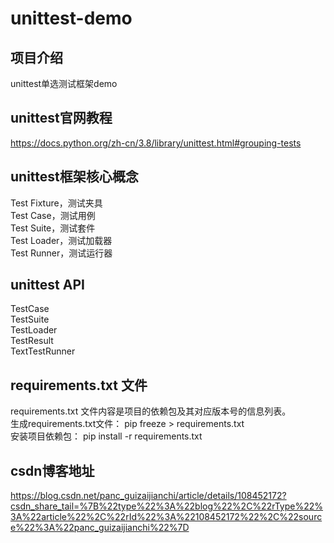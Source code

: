 # unittest-demo

## 项目介绍

unittest单选测试框架demo

## unittest官网教程

https://docs.python.org/zh-cn/3.8/library/unittest.html#grouping-tests

## unittest框架核心概念

Test Fixture，测试夹具  
Test Case，测试用例  
Test Suite，测试套件  
Test Loader，测试加载器  
Test Runner，测试运行器

## unittest API

TestCase    
TestSuite   
TestLoader  
TestResult  
TextTestRunner

## requirements.txt 文件

requirements.txt 文件内容是项目的依赖包及其对应版本号的信息列表。  
生成requirements.txt文件： pip freeze > requirements.txt  
安装项目依赖包： pip install -r requirements.txt

## csdn博客地址

https://blog.csdn.net/panc_guizaijianchi/article/details/108452172?csdn_share_tail=%7B%22type%22%3A%22blog%22%2C%22rType%22%3A%22article%22%2C%22rId%22%3A%22108452172%22%2C%22source%22%3A%22panc_guizaijianchi%22%7D